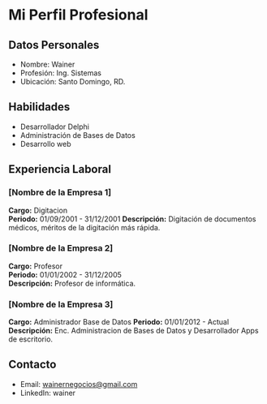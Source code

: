 # Mi Perfil Profesional

## Datos Personales
- Nombre: Wainer
- Profesión: Ing. Sistemas
- Ubicación: Santo Domingo, RD.

## Habilidades
- Desarrollador Delphi
- Administración de Bases de Datos
- Desarrollo web

## Experiencia Laboral

### [Nombre de la Empresa 1]
**Cargo:** Digitacion  
**Periodo:** 01/09/2001 - 31/12/2001
**Descripción:** Digitación de documentos médicos, méritos de la digitación más rápida.

### [Nombre de la Empresa 2]
**Cargo:** Profesor  
**Periodo:** 01/01/2002 - 31/12/2005  
**Descripción:** Profesor de informática.

### [Nombre de la Empresa 3]
**Cargo:** Administrador Base de Datos 
**Periodo:** 01/01/2012 - Actual  
**Descripción:** Enc. Administracion de Bases de Datos y Desarrollador Apps de escritorio.

## Contacto
- Email: wainernegocios@gmail.com
- LinkedIn: wainer